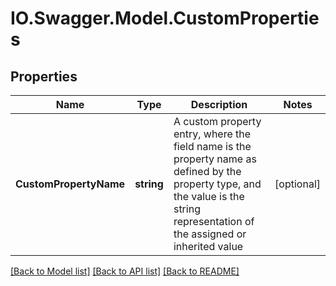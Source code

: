 # IO.Swagger.Model.CustomProperties
## Properties

Name | Type | Description | Notes
------------ | ------------- | ------------- | -------------
**CustomPropertyName** | **string** | A custom property entry, where the field name is the property name as defined by the property type, and the value is the string representation of the assigned or inherited value | [optional] 

[[Back to Model list]](../README.md#documentation-for-models) [[Back to API list]](../README.md#documentation-for-api-endpoints) [[Back to README]](../README.md)

